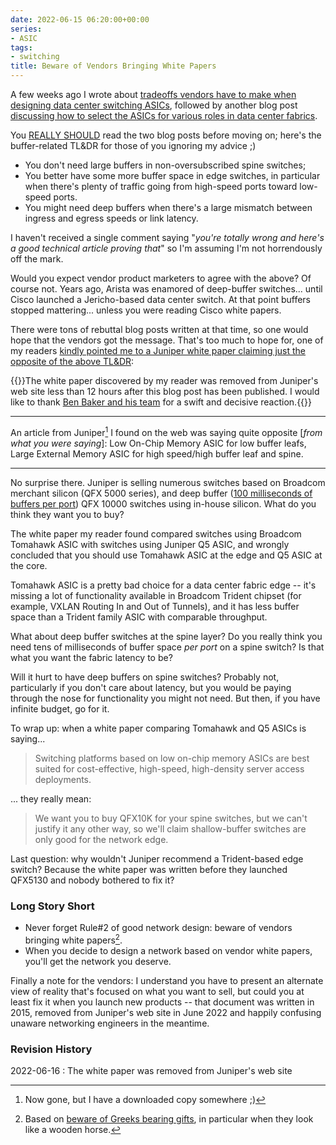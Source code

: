 ```yaml
---
date: 2022-06-15 06:20:00+00:00
series:
- ASIC
tags:
- switching
title: Beware of Vendors Bringing White Papers
---
```

A few weeks ago I wrote about [tradeoffs vendors have to make when designing data center switching ASICs](/2022/06/data-center-switching-asic-tradeoffs/), followed by another blog post [discussing how to select the ASICs for various roles in data center fabrics](/2022/06/select-data-center-switching-asic/).

You [REALLY SHOULD](https://datatracker.ietf.org/doc/html/rfc6919#section-1) read the two blog posts before moving on; here's the buffer-related TL&DR for those of you ignoring my advice ;)
<!--more-->
* You don't need large buffers in non-oversubscribed spine switches;
* You better have some more buffer space in edge switches, in particular when there's plenty of traffic going from high-speed ports toward low-speed ports.
* You might need deep buffers when there's a large mismatch between ingress and egress speeds or link latency.

I haven't received a single comment saying "_you're totally wrong and here's a good technical article proving that_" so I'm assuming I'm not horrendously off the mark.

Would you expect vendor product marketers to agree with the above? Of course not. Years ago, Arista was enamored of deep-buffer switches... until Cisco launched a Jericho-based data center switch. At that point buffers stopped mattering... unless you were reading Cisco white papers.

There were tons of rebuttal blog posts written at that time, so one would hope that the vendors got the message. That's too much to hope for, one of my readers [kindly pointed me to a Juniper white paper claiming just the opposite of the above TL&DR](/2022/05/network-hardware-disaggregation-2022/#1241):

{{<note info>}}The white paper discovered by my reader was removed from Juniper's web site less than 12 hours after this blog post has been published. I would like to thank [Ben Baker and his team](/2022/06/beware-vendors-bringing-whitepapers/#1302) for a swift and decisive reaction.{{</note>}}

---

An article from Juniper[^NG] I found on the web was saying quite opposite [_from what you were saying_]: Low On-Chip Memory ASIC for low buffer leafs, Large External Memory ASIC for high speed/high buffer leaf and spine.

---

[^NG]: Now gone, but I have a downloaded copy somewhere ;)

No surprise there. Juniper is selling numerous switches based on Broadcom merchant silicon (QFX 5000 series), and deep buffer ([100 milliseconds of buffers per port](https://www.juniper.net/us/en/products/switches/qfx-series/qfx10002-fixed-ethernet-switches-datasheet.html)) QFX 10000 switches using in-house silicon. What do you think they want you to buy?

The white paper my reader found compared switches using Broadcom Tomahawk ASIC with switches using Juniper Q5 ASIC, and wrongly concluded that you should use Tomahawk ASIC at the edge and Q5 ASIC at the core.

Tomahawk ASIC is a pretty bad choice for a data center fabric edge -- it's missing a lot of functionality available in Broadcom Trident chipset (for example, VXLAN Routing In and Out of Tunnels), and it has less buffer space than a Trident family ASIC with comparable throughput.

What about deep buffer switches at the spine layer? Do you really think you need tens of milliseconds of buffer space _per port_ on a spine switch? Is that what you want the fabric latency to be?

Will it hurt to have deep buffers on spine switches? Probably not, particularly if you don't care about latency, but you would be paying through the nose for functionality you might not need. But then, if you have infinite budget, go for it.

To wrap up: when a white paper comparing Tomahawk and Q5 ASICs is saying...

> Switching platforms based on low on-chip memory ASICs are best suited for cost-effective, high-speed, high-density server access deployments.

... they really mean:

> We want you to buy QFX10K for your spine switches, but we can't justify it any other way, so we'll claim shallow-buffer switches are only good for the network edge.

Last question: why wouldn't Juniper recommend a Trident-based edge switch? Because the white paper was written before they launched QFX5130 and nobody bothered to fix it?

### Long Story Short

* Never forget Rule#2 of good network design: beware of vendors bringing white papers[^GBG].
* When you decide to design a network based on vendor white papers, you'll get the network you deserve.

Finally a note for the vendors: I understand you have to present an alternate view of reality that's focused on what you want to sell, but could you at least fix it when you launch new products -- that document was written in 2015, removed from Juniper's web site in June 2022 and happily confusing unaware networking engineers in the meantime.

[^GBG]: Based on [beware of Greeks bearing gifts](https://en.wikipedia.org/wiki/Beware_of_Greeks_bearing_gifts), in particular when they look like a wooden horse.

### Revision History

2022-06-16
: The white paper was removed from Juniper's web site
